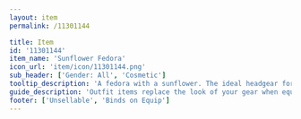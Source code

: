 ```yaml
---
layout: item
permalink: /11301144

title: Item
id: '11301144'
item_name: 'Sunflower Fedora'
icon_url: 'item/icon/11301144.png'
sub_header: ['Gender: All', 'Cosmetic']
tooltip_description: 'A fedora with a sunflower. The ideal headgear for a gentleman on the beach.'
guide_description: 'Outfit items replace the look of your gear when equipped.'
footer: ['Unsellable', 'Binds on Equip']
---
```

